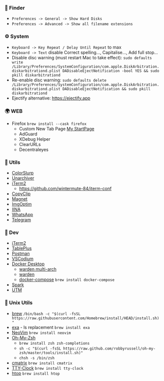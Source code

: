 ### 🚀 Finder

- `Preferences -> General -> Show Hard Disks`
- `Preferences -> Advanced -> Show all filename extensions`

### ⚙️ System

- `Keyboard -> Key Repeat / Delay Until Repeat` to max
- `Keyboard -> Text` disable Correct spelling..., Capitalise..., Add full stop...
- Disable disc warning (must restart Mac to take effect): `sudo defaults write /Library/Preferences/SystemConfiguration/com.apple.DiskArbitration.diskarbitrationd.plist DADisableEjectNotification -bool YES && sudo pkill diskarbitrationd`
- Re-enable disc warning: `sudo defaults delete /Library/Preferences/SystemConfiguration/com.apple.DiskArbitration.diskarbitrationd.plist DADisableEjectNotification && sudo pkill diskarbitrationd`
- Ejectify alternative: https://ejectify.app

### 🌍 WEB

- Firefox `brew install --cask firefox`
  - Custom New Tab Page [My StartPage](https://wintermute-84.github.io/bento/)
  - AdGuard
  - XDebug Helper
  - ClearURLs
  - Decentraleyes

### 🎨️ Utils

- [ColorSlurp](https://colorslurp.com/)
- [Unarchiver](https://apps.apple.com/us/app/the-unarchiver/id425424353?mt=12)
- [iTerm2](https://iterm2.com/) 
  - https://github.com/wintermute-84/iterm-conf
- [CopyClip](https://apps.apple.com/us/app/copyclip-clipboard-history/id595191960?mt=12)
- [Magnet](https://apps.apple.com/us/app/magnet/id441258766?mt=12)
- [ImgOptim](https://imageoptim.com/mac)
- [IINA](https://iina.io/)
- [WhatsApp](https://www.whatsapp.com/download/)
- [Telegram](https://macos.telegram.org/)

### 👺 Dev

- [iTerm2](https://iterm2.com/)
- [TablePlus](https://tableplus.com/)
- [Postman](https://www.postman.com/)
- [VSCodium](https://github.com/VSCodium/vscodium)
- [Docker Desktop](https://www.docker.com/products/docker-desktop/)
  - [warden multi-arch](https://github.com/drpayyne/warden-multi-arch)
  - [warden](https://github.com/davidalger/warden)
  - [docker-compose](#) `brew install docker-compose`
- [Spark](https://sparkmailapp.com/)
- [UTM](https://getutm.app/install/)

### 🍺 Unix Utils

- [brew](https://brew.sh/) `/bin/bash -c "$(curl -fsSL https://raw.githubusercontent.com/Homebrew/install/HEAD/install.sh)"`
- [exa](https://github.com/ogham/exa) - ls replacement `brew install exa`
- [NeoVim](https://neovim.io/) `brew install neovim`
- [Oh-My-Zsh](https://github.com/ohmyzsh/ohmyzsh)
  - `brew install zsh zsh-completions`
  - `sh -c "$(curl -fsSL https://raw.github.com/robbyrussell/oh-my-zsh/master/tools/install.sh)"`
  - `chsh -s /bin/zsh`
- [cmatrix](#) `brew install cmatrix`
- [TTY-Clock](https://www.carta.tech/man-pages/man1/tty-clock.1.html) `brew install tty-clock`
- [htop](https://github.com/htop-dev/htop) `brew install htop`


